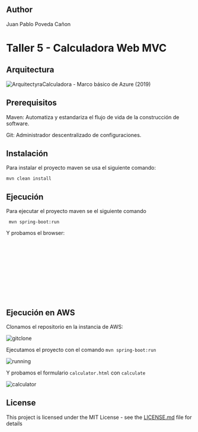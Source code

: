 ## Author

Juan Pablo Poveda Cañon

# Taller 5 - Calculadora Web MVC

## Arquitectura

![ArquitectyraCalculadora - Marco básico de Azure (2019)](https://github.com/juancanon1725/CalculatorWeb/assets/98672541/388e8b34-ac12-4716-af3f-e5e62e71f8b8)


## Prerequisitos

Maven: Automatiza y estandariza el flujo de vida de la construcción de software.

Git: Administrador descentralizado de configuraciones.

## Instalación

Para instalar el proyecto maven se usa el siguiente comando:

```
mvn clean install
```

## Ejecución

Para ejecutar el proyecto maven se el siguiente comando

```
 mvn spring-boot:run
```

Y probamos el browser:

![localhost:8080/calculator.html](localhost:8080/calculator.html)

## Ejecución en AWS

Clonamos el repositorio en la instancia de AWS:

![gitclone](https://github.com/juancanon1725/CalculatorWeb/assets/98672541/1171b49c-827a-49b4-83c4-6f978b9749a0)

Ejecutamos el proyecto con el comando `mvn spring-boot:run`

![running](https://github.com/juancanon1725/CalculatorWeb/assets/98672541/52db56e3-2ad9-4b57-915e-098b67380236)

Y probamos el formulario `calculator.html` con `calculate`

![calculator](https://github.com/juancanon1725/CalculatorWeb/assets/98672541/b4ba2756-f2d6-4117-8b09-e22790fc2513)

## License

This project is licensed under the MIT License - see the [LICENSE.md](LICENSE.md) file for details
